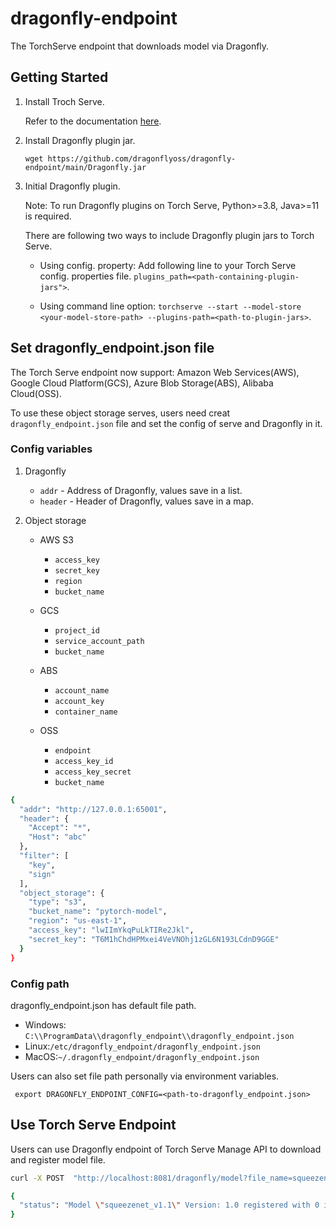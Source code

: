 # dragonfly-endpoint

The TorchServe endpoint that downloads model via Dragonfly.

## Getting Started

1. Install Troch Serve.

    Refer to the documentation [here](https://github.com/pytorch/serve).

2. Install Dragonfly plugin jar.

    `wget https://github.com/dragonflyoss/dragonfly-endpoint/main/Dragonfly.jar`

2. Initial Dragonfly plugin.

    Note: To run Dragonfly plugins on Torch Serve, Python>=3.8, Java>=11 is required.

    There are following two ways to include Dragonfly plugin jars to Torch Serve.

    - Using config. property: Add following line to your Torch Serve config. properties file. `plugins_path=<path-containing-plugin-jars">`.

    - Using command line option:  `torchserve --start --model-store <your-model-store-path> --plugins-path=<path-to-plugin-jars>`.

## Set dragonfly_endpoint.json file

The Torch Serve endpoint now support: Amazon Web Services(AWS), Google Cloud Platform(GCS), Azure Blob Storage(ABS), Alibaba Cloud(OSS).

To use these object storage serves, users need creat `dragonfly_endpoint.json` file and set the config of serve and Dragonfly in it.

### Config variables

1. Dragonfly
    * `addr` - Address of Dragonfly, values save in a list.
    * `header` - Header of  Dragonfly, values save in a map.


2. Object storage
    * AWS S3
        * `access_key`
        * `secret_key`
        * `region`
        * `bucket_name`

    * GCS
        * `project_id`
        * `service_account_path`
        * `bucket_name`

    * ABS
        * `account_name`
        * `account_key`
        * `container_name`

    * OSS
        * `endpoint`
        * `access_key_id`
        * `access_key_secret`
        * `bucket_name`


```bash
{
  "addr": "http://127.0.0.1:65001",
  "header": {
    "Accept": "*",
    "Host": "abc"
  },
  "filter": [
    "key",
    "sign"
  ],
  "object_storage": {
    "type": "s3",
    "bucket_name": "pytorch-model",
    "region": "us-east-1",
    "access_key": "lwIImYkqPuLkTIRe2Jkl",
    "secret_key": "T6M1hChdHPMxei4VeVNOhj1zGL6N193LCdnD9GGE"
  }
}

```

### Config path

dragonfly_endpoint.json has default file path.

- Windows: `C:\\ProgramData\\dragonfly_endpoint\\dragonfly_endpoint.json`
- Linux:`/etc/dragonfly_endpoint/dragonfly_endpoint.json`
- MacOS:`~/.dragonfly_endpoint/dragonfly_endpoint.json`

Users can also set file path personally via environment variables.

` export DRAGONFLY_ENDPOINT_CONFIG=<path-to-dragonfly_endpoint.json>`

## Use Torch Serve Endpoint

Users can use Dragonfly endpoint of Torch Serve Manage API to download and register model file.

```bash
curl -X POST  "http://localhost:8081/dragonfly/model?file_name=squeezenet_v1.1.mar"

{
  "status": "Model \"squeezenet_v1.1\" Version: 1.0 registered with 0 initial workers. Use scale workers API to add workers for the model."
}
```
